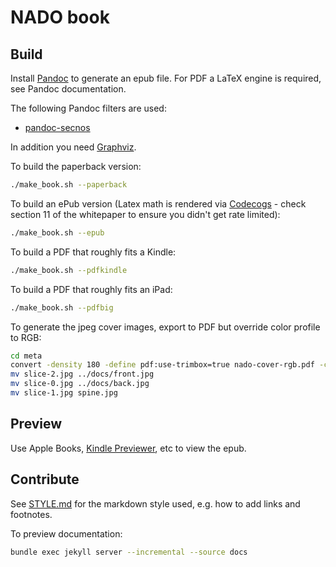 # NADO book

## Build

Install [Pandoc](https://pandoc.org) to generate an epub file.
For PDF a LaTeX engine is required, see Pandoc documentation.

The following Pandoc filters are used:
* [pandoc-secnos](https://github.com/tomduck/pandoc-xnos)

In addition you need [Graphviz](https://www.graphviz.org).

To build the paperback version:

```sh
./make_book.sh --paperback
```

To build an ePub version (Latex math is rendered via [Codecogs](https://www.codecogs.com) - check section 11 of the whitepaper to ensure you didn't get rate limited):

```sh
./make_book.sh --epub
```


To build a PDF that roughly fits a Kindle:

```sh
./make_book.sh --pdfkindle
```


To build a PDF that roughly fits an iPad:

```sh
./make_book.sh --pdfbig
```


To generate the jpeg cover images, export to PDF but override color profile to RGB:

```sh
cd meta
convert -density 180 -define pdf:use-trimbox=true nado-cover-rgb.pdf -crop 52.25x100% +repage \( -clone 0 -crop 92x100% +repage -reverse \) -delete 0 -reverse slice.jpg
mv slice-2.jpg ../docs/front.jpg
mv slice-0.jpg ../docs/back.jpg
mv slice-1.jpg spine.jpg

```

## Preview

Use Apple Books, [Kindle Previewer](https://kdp.amazon.com/en_US/help/topic/G202131170), etc to view the epub.

## Contribute

See [STYLE.md](STYLE.md) for the markdown style used, e.g. how to add links and footnotes.

To preview documentation:

```sh
bundle exec jekyll server --incremental --source docs
```
